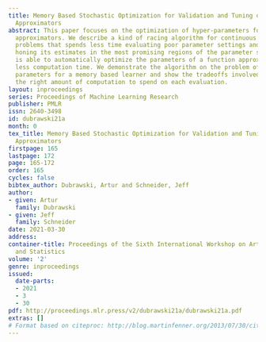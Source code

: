 ```yaml
---
title: Memory Based Stochastic Optimization for Validation and Tuning of Function
  Approximators
abstract: This paper focuses on the optimization of hyper-parameters for function
  approximators. We describe a kind of racing algorithm for continuous optimization
  problems that spends less time evaluating poor parameter settings and more time
  honing its estimates in the most promising regions of the parameter space. The algorithm
  is able to automatically optimize the parameters of a function approximator with
  less computation time. We demonstrate the algorithm on the problem of finding good
  parameters for a memory based learner and show the tradeoffs involved in choosing
  the right amount of computation to spend on each evaluation.
layout: inproceedings
series: Proceedings of Machine Learning Research
publisher: PMLR
issn: 2640-3498
id: dubrawski21a
month: 0
tex_title: Memory Based Stochastic Optimization for Validation and Tuning of Function
  Approximators
firstpage: 165
lastpage: 172
page: 165-172
order: 165
cycles: false
bibtex_author: Dubrawski, Artur and Schneider, Jeff
author:
- given: Artur
  family: Dubrawski
- given: Jeff
  family: Schneider
date: 2021-03-30
address:
container-title: Proceedings of the Sixth International Workshop on Artificial Intelligence
  and Statistics
volume: '2'
genre: inproceedings
issued:
  date-parts:
  - 2021
  - 3
  - 30
pdf: http://proceedings.mlr.press/v2/dubrawski21a/dubrawski21a.pdf
extras: []
# Format based on citeproc: http://blog.martinfenner.org/2013/07/30/citeproc-yaml-for-bibliographies/
---
```

